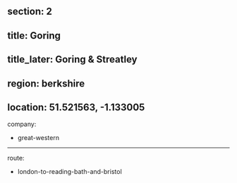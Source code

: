 section: 2
----
title: Goring
----
title_later: Goring & Streatley
----
region: berkshire
----
location: 51.521563, -1.133005
----
company:
- great-western
----
route:
- london-to-reading-bath-and-bristol
